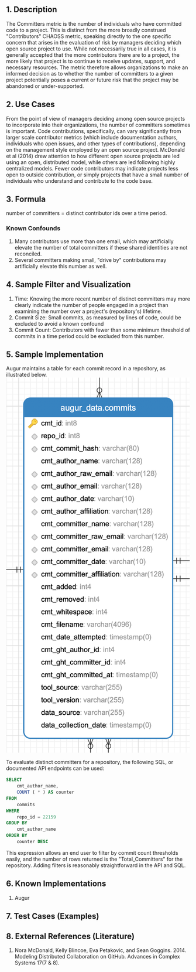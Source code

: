 ## 1. Description
The Committers metric is the number of individuals who have committed code to a project. This is distinct from the more broadly construed "Contributors" CHAOSS metric, speaking directly to the one specific concern that arises in the evaluation of risk by managers deciding which open source project to use.  While not necessarily true in all cases, it is generally accepted that the more contributors there are to a project, the more likely that project is to continue to receive updates, support, and necessary resources. The metric therefore allows organizations to make an informed decision as to whether the number of committers to a given project potentially poses a current or future risk that the project may be abandoned or under-supported.

## 2. Use Cases
From the point of view of managers deciding among open source projects to incorporate into their organizations, the number of committers sometimes is important.  Code contributions, specifically, can vary significantly from larger scale contributor metrics (which include documentation authors, individuals who open issues, and other types of contributions), depending on the management style employed by an open source project. McDonald et al (2014) drew attention to how different open source projects are led using an open, distributed model, while others are led following highly centralized models. Fewer code contributors may indicate projects less open to outside contribution, or simply projects that have a small number of individuals who understand and contribute to the code base. 

## 3. Formula
number of committers = distinct contributor ids over a time period. 

### Known Confounds
1. Many contributors use more than one email, which may artificially elevate the number of total committers if these shared identities are not reconciled. 
2. Several committers making small, "drive by" contributions may artificially elevate this number as well. 

## 4. Sample Filter and Visualization
1. Time: Knowing the more recent number of distinct committers may more clearly indicate the number of people engaged in a project than examining the number over a project's (repository's) lifetime. 
2. Commit Size: Small commits, as measured by lines of code, could be excluded to avoid a known confound
3. Commit Count: Contributors with fewer than some minimum threshold of commits in a time period could be excluded from this number. 


## 5. Sample Implementation
Augur maintains a table for each commit record in a repository, as illustrated below. 
![](./images/augur_commits.png)

To evaluate distinct committers for a repository, the following SQL, or documented API endpoints can be used: 
```sql
SELECT
    cmt_author_name,
    COUNT ( * ) AS counter 
FROM
    commits 
WHERE
    repo_id = 22159 
GROUP BY
    cmt_author_name 
ORDER BY
    counter DESC
```

This expression allows an end user to filter by commit count thresholds easily, and the number of rows returned is the "Total_Committers" for the repository.  Adding filters is reasonably straightforward in the API and SQL. 

## 6. Known Implementations
1. Augur

## 7. Test Cases (Examples)

## 8. External References (Literature)
1. Nora McDonald, Kelly Blincoe, Eva Petakovic, and Sean Goggins. 2014. Modeling Distributed Collaboration on GitHub. Advances in Complex Systems 17(7 & 8).


